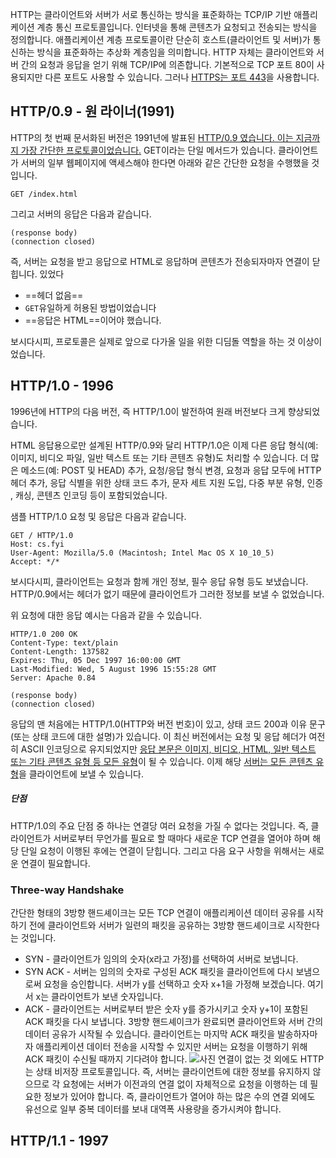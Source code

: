HTTP는 클라이언트와 서버가 서로 통신하는 방식을 표준화하는 TCP/IP 기반 애플리케이션 계층 통신 프로토콜입니다. 인터넷을 통해 콘텐츠가 요청되고 전송되는 방식을 정의합니다. 애플리케이션 계층 프로토콜이란 단순히 호스트(클라이언트 및 서버)가 통신하는 방식을 표준화하는 추상화 계층임을 의미합니다. HTTP 자체는 클라이언트와 서버 간의 요청과 응답을 얻기 위해 TCP/IP에 의존합니다. 기본적으로 TCP 포트 80이 사용되지만 다른 포트도 사용할 수 있습니다. 그러나 <U>HTTPS는 포트 443</U>을 사용합니다.

## HTTP/0.9 - 원 라이너(1991)
HTTP의 첫 번째 문서화된 버전은 1991년에 발표된 [HTTP/0.9 였습니다. 이는 지금까지 가장 간단한 프로토콜이었습니다.](https://www.w3.org/Protocols/HTTP/AsImplemented.html) GET이라는 단일 메서드가 있습니다. 클라이언트가 서버의 일부 웹페이지에 액세스해야 한다면 아래와 같은 간단한 요청을 수행했을 것입니다.
```http
GET /index.html
```
그리고 서버의 응답은 다음과 같습니다.

```http
(response body)
(connection closed)
```
즉, 서버는 요청을 받고 응답으로 HTML로 응답하며 콘텐츠가 전송되자마자 연결이 닫힙니다. 있었다

- ==헤더 없음==
- `GET`유일하게 허용된 방법이었습니다
- ==응답은 HTML==이어야 했습니다.

보시다시피, 프로토콜은 실제로 앞으로 다가올 일을 위한 디딤돌 역할을 하는 것 이상이었습니다.

## HTTP/1.0 - 1996
1996년에 HTTP의 다음 버전, 즉 HTTP/1.0이 발전하여 원래 버전보다 크게 향상되었습니다.

HTML 응답용으로만 설계된 HTTP/0.9와 달리 HTTP/1.0은 이제 다른 응답 형식(예: 이미지, 비디오 파일, 일반 텍스트 또는 기타 콘텐츠 유형)도 처리할 수 있습니다. 더 많은 메소드(예: POST 및 HEAD) 추가, 요청/응답 형식 변경, 요청과 응답 모두에 HTTP 헤더 추가, 응답 식별을 위한 상태 코드 추가, 문자 세트 지원 도입, 다중 부분 유형, 인증 , 캐싱, 콘텐츠 인코딩 등이 포함되었습니다.

샘플 HTTP/1.0 요청 및 응답은 다음과 같습니다.

```http
GET / HTTP/1.0
Host: cs.fyi
User-Agent: Mozilla/5.0 (Macintosh; Intel Mac OS X 10_10_5)
Accept: */*
```
보시다시피, 클라이언트는 요청과 함께 개인 정보, 필수 응답 유형 등도 보냈습니다. HTTP/0.9에서는 헤더가 없기 때문에 클라이언트가 그러한 정보를 보낼 수 없었습니다.

위 요청에 대한 응답 예시는 다음과 같을 수 있습니다.
```http
HTTP/1.0 200 OK 
Content-Type: text/plain
Content-Length: 137582
Expires: Thu, 05 Dec 1997 16:00:00 GMT
Last-Modified: Wed, 5 August 1996 15:55:28 GMT
Server: Apache 0.84

(response body)
(connection closed)
```

응답의 맨 처음에는 HTTP/1.0(HTTP와 버전 번호)이 있고, 상태 코드 200과 이유 문구(또는 상태 코드에 대한 설명)가 있습니다.
이 최신 버전에서는 요청 및 응답 헤더가 여전히 ASCII 인코딩으로 유지되었지만 <U>응답 본문은 이미지, 비디오, HTML, 일반 텍스트 또는 기타 콘텐츠 유형 등 모든 유형</U>이 될 수 있습니다. 이제 해당 <U>서버는 모든 콘텐츠 유형</U>을 클라이언트에 보낼 수 있습니다.
##### 단점
HTTP/1.0의 주요 단점 중 하나는 연결당 여러 요청을 가질 수 없다는 것입니다.
즉, 클라이언트가 서버로부터 무언가를 필요로 할 때마다 새로운 TCP 연결을 열어야 하며 해당 단일 요청이 이행된 후에는 연결이 닫힙니다.
그리고 다음 요구 사항을 위해서는 새로운 연결이 필요합니다.

### Three-way Handshake

간단한 형태의 3방향 핸드셰이크는 모든 TCP 연결이 애플리케이션 데이터 공유를 시작하기 전에 클라이언트와 서버가 일련의 패킷을 공유하는 3방향 핸드셰이크로 시작한다는 것입니다.
- SYN - 클라이언트가 임의의 숫자(x라고 가정)를 선택하여 서버로 보냅니다.
- SYN ACK - 서버는 임의의 숫자로 구성된 ACK 패킷을 클라이언트에 다시 보냄으로써 요청을 승인합니다. 서버가 y를 선택하고 숫자 x+1을 가정해 보겠습니다. 여기서 x는 클라이언트가 보낸 숫자입니다.
- ACK - 클라이언트는 서버로부터 받은 숫자 y를 증가시키고 숫자 y+1이 포함된 ACK 패킷을 다시 보냅니다.
3방향 핸드셰이크가 완료되면 클라이언트와 서버 간의 데이터 공유가 시작될 수 있습니다. 클라이언트는 마지막 ACK 패킷을 발송하자마자 애플리케이션 데이터 전송을 시작할 수 있지만 서버는 요청을 이행하기 위해 ACK 패킷이 수신될 때까지 기다려야 합니다.
![사진](https://i.imgur.com/ohZthqB.png)
연결이 없는 것 외에도 HTTP는 상태 비저장 프로토콜입니다. 즉, 서버는 클라이언트에 대한 정보를 유지하지 않으므로 각 요청에는 서버가 이전과의 연결 없이 자체적으로 요청을 이행하는 데 필요한 정보가 있어야 합니다. 즉, 클라이언트가 열어야 하는 많은 수의 연결 외에도 유선으로 일부 중복 데이터를 보내 대역폭 사용량을 증가시켜야 합니다.

## HTTP/1.1 - 1997